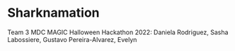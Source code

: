 # Sharknamation
Team 3 MDC MAGIC Halloween Hackathon 2022: Daniela Rodriguez, Sasha Labossiere, Gustavo Pereira-Alvarez, Evelyn 
